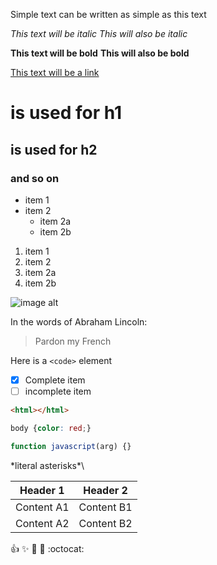 <!-- Markdown; for Github -->


Simple text can be written as simple as this text

<!-- italic -->
*This text will be italic*
_This will also be italic_

<!-- bold -->
**This text will be bold**
__This will also be bold__

<!-- link -->
[This text will be a link](https://google.com)

<!-- headers -->
# is used for h1
## is used for h2
### and so on

<!-- unordered list -->
* item 1
* item 2
  * item 2a
  * item 2b

<!-- ordered list -->
1. item 1
1. item 2
  1. item 2a
  1. item 2b

<!-- images -->
![image alt](/img/html.jpg)

<!-- blockquote -->
In the words of Abraham Lincoln:

> Pardon my French

<!-- inline code -->
Here is a `<code>` element

<!-- task list !!only github -->
- [x] Complete item
- [ ] incomplete item

<!-- syntax highlighting !!only github -->
```html
<html></html>
```

```css
body {color: red;}
```

```javascript
function javascript(arg) {}
```

<!-- backslash escapes -->
\*literal asterisks*\

<!-- tables -->
Header 1   | Header 2
---------- | ----------
Content A1 | Content B1
Content A2 | Content B2

<!-- emojis -->
:+1: :sparkles: :rocket: :metal: :octocat: 
